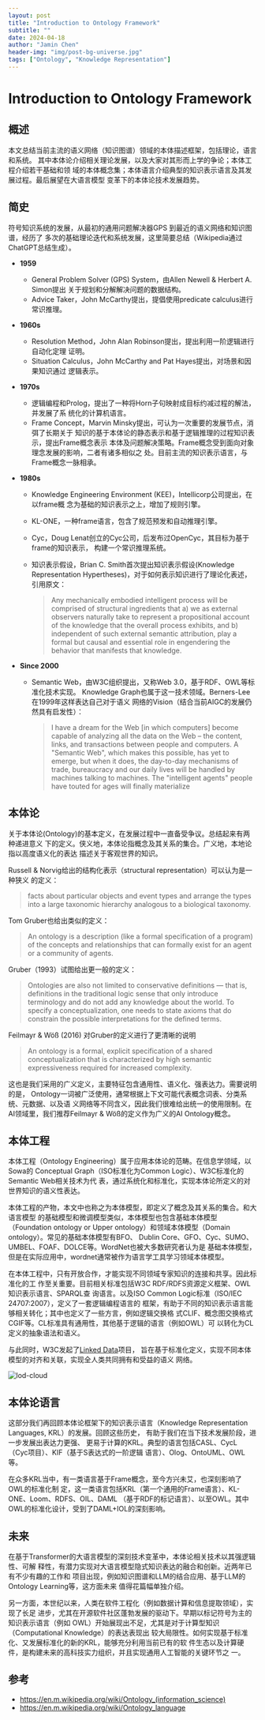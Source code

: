 ```yaml
---
layout: post
title: "Introduction to Ontology Framework"
subtitle: ""
date: 2024-04-18
author: "Jamin Chen"
header-img: "img/post-bg-universe.jpg"
tags: ["Ontology", "Knowledge Representation"]
---
```


# Introduction to Ontology Framework

## 概述

本文总结当前主流的语义网络（知识图谱）领域的本体描述框架，包括理论，语言和系统。
其中本体论介绍相关理论发展，以及大家对其形而上学的争论；本体工程介绍若干基础和领
域的本体概念集；本体语言介绍典型的知识表示语言及其发展过程。最后展望在大语言模型
变革下的本体论技术发展趋势。

## 简史

符号知识系统的发展，从最初的通用问题解决器GPS 到最近的语义网络和知识图谱，经历了
多次的基础理论迭代和系统发展，这里简要总结（Wikipedia通过ChatGPT总结生成）。

* **1959**
    * General Problem Solver (GPS) System，由Allen Newell & Herbert A. Simon提出
      关于规划和分解解决问题的数据结构。
    * Advice Taker，John McCarthy提出，提倡使用predicate calculus进行常识推理。

* **1960s**
    * Resolution Method，John Alan Robinson提出，提出利用一阶逻辑进行自动化定理
      证明。
    * Situation Calculus，John McCarthy and Pat Hayes提出，对场景和因果知识通过
      逻辑表示。

* **1970s**
    * 逻辑编程和Prolog，提出了一种将Horn子句映射成目标约减过程的解法，并发展了系
      统化的计算机语言。
    * Frame Concept，Marvin Minsky提出，可认为一次重要的发展节点，消弭了长期关于
      知识的基于本体论的静态表示和基于逻辑推理的过程知识表示，提出Frame概念表示
      本体及问题解决策略。Frame概念受到面向对象理念发展的影响，二者有诸多相似之
      处。目前主流的知识表示语言，与Frame概念一脉相承。

* **1980s**
    * Knowledge Engineering Environment (KEE)，Intellicorp公司提出，在以frame概
      念为基础的知识表示之上，增加了规则引擎。
    * KL-ONE，一种frame语言，包含了规范预发和自动推理引擎。
    * Cyc，Doug Lenat创立的Cyc公司，后发布过OpenCyc，其目标为基于frame的知识表示，
      构建一个常识推理系统。
    * 知识表示假设，Brian C. Smith首次提出知识表示假设(Knowledge Representation
      Hypertheses)，对于如何表示知识进行了理论化表述，引用原文：

        > Any mechanically embodied intelligent process will be comprised of structural
        ingredients that a) we as external observers naturally take to represent a
        propositional account of the knowledge that the overall process exhibits, and b)
        independent of such external semantic attribution, play a formal but causal and
        essential role in engendering the behavior that manifests that knowledge.

* **Since 2000**
    * Semantic Web，由W3C组织提出，又称Web 3.0，基于RDF、OWL等标准化技术实现。
      Knowledge Graph也属于这一技术领域。Berners-Lee在1999年这样表达自己对于语义
      网络的Vision（结合当前AIGC的发展仍然具有启发性）：

        > I have a dream for the Web [in which computers] become capable of
        analyzing all the data on the Web – the content, links, and transactions
        between people and computers. A "Semantic Web", which makes this
        possible, has yet to emerge, but when it does, the day-to-day mechanisms
        of trade, bureaucracy and our daily lives will be handled by machines
        talking to machines. The "intelligent agents" people have touted for
        ages will finally materialize


## 本体论

关于本体论(Ontology)的基本定义，在发展过程中一直备受争议。总结起来有两种递进意义
下的定义。侠义地，本体论指概念及其关系的集合。广义地，本地论指以高度语义化的表达
描述关于客观世界的知识。

Russell & Norvig给出的结构化表示（structural representation）可以认为是一种狭义
的定义：

> facts about particular objects and event types and arrange the types into a
> large taxonomic hierarchy analogous to a biological taxonomy.

Tom Gruber也给出类似的定义：

> An ontology is a description (like a formal specification of a program) of the
> concepts and relationships that can formally exist for an agent or a community
> of agents.

Gruber（1993）试图给出更一般的定义：

> Ontologies are also not limited to conservative definitions — that is,
> definitions in the traditional logic sense that only introduce terminology and
> do not add any knowledge about the world. To specify a conceptualization, one
> needs to state axioms that do constrain the possible interpretations for the
> defined terms.

Feilmayr & Wöß (2016) 对Gruber的定义进行了更清晰的说明

>  An ontology is a formal, explicit specification of a shared conceptualization
>  that is characterized by high semantic expressiveness required for increased
>  complexity.

这也是我们采用的广义定义，主要特征包含通用性、语义化、强表达力。需要说明的是，
Ontology一词被广泛使用，通常根据上下文可能代表概念词表、分类系统、元数据、以及语
义网络等不同含义，因此我们很难给出统一的使用限制。在AI领域里，我们推荐Feilmayr &
Wöß的定义作为广义的AI Ontology概念。

## 本体工程

本体工程（Ontology Engineering）属于应用本体论的范畴。在信息学领域，以Sowa的
Conceptual Graph（ISO标准化为Common Logic）、W3C标准化的Semantic Web相关技术为代
表，通过系统化和标准化，实现本体论所定义的对世界知识的语义性表达。

本体工程的产物，本文中也称之为本体模型，即定义了概念及其关系的集合。和大语言模型
的基础模型和微调模型类似，本体模型也包含基础本体模型（Foundation ontology or
Upper ontology）和领域本体模型（Domain ontology）。常见的基础本体模型有BFO、
Dublin Core、GFO、Cyc、SUMO、UMBEL、FOAF、DOLCE等。WordNet也被大多数研究者认为是
基础本体模型，但是在实际应用中，wordnet通常被作为语言学工具学习领域本体模型。

在本体工程中，只有开放合作，才能实现不同领域专家知识的连接和共享。因此标准化的工
作至关重要。目前相关标准包括W3C RDF/RDFS资源定义框架、OWL知识表示语言、SPARQL查
询语言。以及ISO Common Logic标准（ISO/IEC 24707:2007），定义了一套逻辑编程语言的
框架，有助于不同的知识表示语言能够相关转化；其中也定义了一些方言，例如逻辑交换格
式CLIF、概念图交换格式CGIF等。CL标准具有通用性，其他基于逻辑的语言（例如OWL）可
以转化为CL定义的抽象语法和语义。

与此同时，W3C发起了[Linked Data](https://en.wikipedia.org/wiki/Linked_data)项目，
旨在基于标准化定义，实现不同本体模型的对齐和关联，实现全人类共同拥有和受益的语义
网络。

![lod-cloud](https://lod-cloud.net/clouds/lod-cloud.svg "The Linked Open Data Cloud")

## 本体论语言

这部分我们再回顾本体论框架下的知识表示语言（Knowledge Representation Languages,
KRL）的发展。回顾这些历史， 有助于我们在当下技术发展阶段，进一步发展出表达力更强、
更易于计算的KRL。典型的语言包括CASL、CycL（Cyc项目）、KIF（基于S表达式的一阶逻辑
语言）、Olog、OntoUML、OWL等。

在众多KRL当中，有一类语言基于Frame概念，至今方兴未艾，也深刻影响了OWL的标准化制
定，这一类语言包括KRL（第一个通用的Frame语言）、KL-ONE、Loom、RDFS、OIL、DAML
（基于RDF的标记语言）、以至OWL。其中OWL的标准化设计，受到了DAML+IOL的深刻影响。

## 未来

在基于Transformer的大语言模型的深刻技术变革中，本体论相关技术以其强逻辑性、可解
释性，有潜力实现对大语言模型隐式知识表达的融合和创新。近两年已有不少有趣的工作和
项目出现，例如知识图谱和LLM的结合应用、基于LLM的Ontology Learning等，这方面未来
值得花篇幅单独介绍。

另一方面，本世纪以来，人类在软件工程化（例如数据计算和信息提取领域），实现了长足
进步，尤其在开源软件社区蓬勃发展的驱动下。早期以标记符号为主的知识表示语言（例如
OWL）开始展现出不足，尤其是对于计算型知识（Computational Knowledge）的表达表现出
较大局限性。如何实现基于标准化、又发展标准化的新的KRL，能够充分利用当前已有的软
件生态以及计算硬件，是构建未来的高科技实力组织，并且实现通用人工智能的关键环节之
一。

## 参考

* https://en.m.wikipedia.org/wiki/Ontology_(information_science)
* https://en.m.wikipedia.org/wiki/Ontology_language
